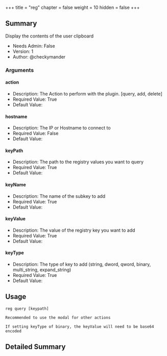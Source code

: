 +++
title = "reg"
chapter = false
weight = 10
hidden = false
+++

## Summary
Display the contents of the user clipboard
  
- Needs Admin: False  
- Version: 1  
- Author: @checkymander  

### Arguments

#### action

- Description: The Action to perform with the plugin. [query, add, delete]
- Required Value: True  
- Default Value: 

#### hostname

- Description: The IP or Hostname to connect to
- Required Value: False  
- Default Value: 

#### keyPath

- Description: The path to the registry values you want to query
- Required Value: True  
- Default Value: 

#### keyName

- Description: The name of the subkey to add
- Required Value: True  
- Default Value: 

#### keyValue

- Description: The value of the registry key you want to add
- Required Value: True  
- Default Value: 


#### keyType

- Description: The type of key to add (string, dword, qword, binary, multi_string, expand_string) 
- Required Value: True  
- Default Value: 

## Usage

```
reg query [keypath]

Recommended to use the modal for other actions

If setting keyType of binary, the keyValue will need to be base64 encoded
```


## Detailed Summary
